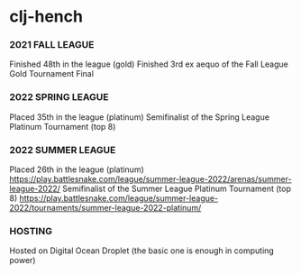 # clj-hench

### 2021 FALL LEAGUE
Finished 48th in the league (gold)
Finished 3rd ex aequo of the Fall League Gold Tournament Final

### 2022 SPRING LEAGUE
Placed 35th in the league (platinum)
Semifinalist of the Spring League Platinum Tournament (top 8)

### 2022 SUMMER LEAGUE
Placed 26th in the league (platinum)
https://play.battlesnake.com/league/summer-league-2022/arenas/summer-league-2022/
Semifinalist of the Summer League Platinum Tournament (top 8)
https://play.battlesnake.com/league/summer-league-2022/tournaments/summer-league-2022-platinum/
### HOSTING
Hosted on Digital Ocean Droplet (the basic one is enough in computing power)